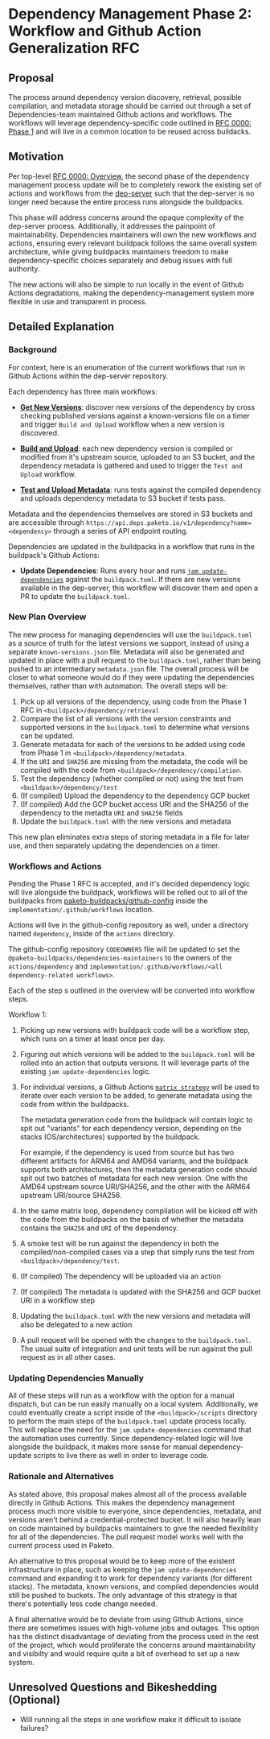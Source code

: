 # Dependency Management Phase 2: Workflow and Github Action Generalization RFC

## Proposal

The process around dependency version discovery, retrieval, possible
compilation, and metadata storage should be carried out through a set of
Dependencies-team maintained Github actions and workflows. The workflows will
leverage dependency-specific code outlined in [RFC 0000: Phase
1](https://github.com/paketo-buildpacks/rfcs/blob/dependency-management-step-one/text/dependencies/rfcs/0000-dependency-management-phase-one.md)
and will live in a common location to be reused across buildacks.

## Motivation

Per top-level [RFC 0000:
Overview](https://github.com/paketo-buildpacks/rfcs/blob/dependency-management-top-level/text/dependencies/rfcs/0000-dependency-management-overview.md),
the second phase of the dependency management process update will be to
completely rework the existing set of actions and workflows from the
[dep-server](https://github.com/paketo-buildpacks/dep-server) such that the
dep-server is no longer need because the entire process runs alongside the
buildpacks.

This phase will address concerns around the opaque complexity of the dep-server
process. Additionally, it addresses the painpoint of maintainability.
Dependencies maintainers will own the new workflows and actions, ensuring every
relevant buildpack follows the same overall system architecture, while giving
buildpacks maintainers freedom to make dependency-specific choices separately
and debug issues with full authority.

The new actions will also be simple to run locally in the event of
Github Actions degradations, making the dependency-management system more
flexible in use and transparent in process.

## Detailed Explanation

### Background
For context, here is an enumeration of the current workflows that run in Github
Actions within the dep-server repository.

Each dependency has three main workflows:
- [**Get New
  Versions**](https://github.com/paketo-buildpacks/dep-server/blob/main/.github/templates/get-new-versions.yml):
  discover new versions of the dependency by cross checking published versions
  against a known-versions file on a timer and trigger `Build and Upload`
  workflow when a new version is discovered.

- [**Build and
  Upload**](https://github.com/paketo-buildpacks/dep-server/blob/main/.github/templates/build-upload.yml):
  each new dependency version is compiled or modified from it's upstream
  source, uploaded to an S3 bucket, and the dependency metadata is gathered and
  used to trigger the `Test and Upload` workflow.

- [**Test and Upload
  Metadata**](https://github.com/paketo-buildpacks/dep-server/blob/main/.github/templates/test-upload-metadata.yml):
  runs tests against the compiled dependency and uploads dependency metadata to
  S3 bucket if tests pass.

Metadata and the dependencies themselves are stored in S3 buckets and are
accessible through `https://api.deps.paketo.io/v1/dependency?name=<dependency>`
through a series of API endpoint routing.

Dependencies are updated in the buildpacks in a workflow that runs
in the buildpack's Github Actions:
- **Update Dependencies**: Runs every hour and runs [`jam
  update-dependencies`](https://github.com/paketo-buildpacks/github-config/blob/f85a65d14fd90f6d63f1af2d408ee38f17ce5c0b/actions/dependency/update/action.yml#L45-L46)
  against the `buildpack.toml`. If there are new versions available in the
  dep-server, this workflow will discover them and open a PR to update the
  `buildpack.toml`.

### New Plan Overview
The new process for managing dependencies will use the `buildpack.toml` as a
source of truth for the latest versions we support, instead of using a separate
`known-versions.json` file. Metadata will also be generated and updated in
place with a pull request to the `buildpack.toml`, rather than being pushed to
an intermediary `metadata.json` file. The overall process will be closer to
what someone would do if they were updating the dependencies themselves, rather
than with automation. The overall steps will be:

1. Pick up all versions of the dependency, using code from the Phase 1 RFC in
   `<buildpack>/dependency/retrieval`
2. Compare the list of all versions with the version constraints and supported
  versions in the `buildpack.toml` to determine what versions can be updated.
3. Generate metadata for each of the versions to be added using code from Phase
   1 in `<buildpack>/dependency/metadata`.
4. If the `URI` and `SHA256` are missing from the metadata, the code will be
  compiled with the code from `<buildpack>/dependency/compilation`.
5. Test the dependency (whether compiled or not) using the test from
   `<buildpack>/dependency/test`
6. (If compiled) Upload the dependency to the dependency GCP bucket
7. (If compiled) Add the GCP bucket access URI and the SHA256 of the dependency to the
    metadta `URI` and `SHA256` fields
8. Update the `buildpack.toml` with the new versions and metadata

This new plan eliminates extra steps of storing metadata in a file for later
use, and then separately updating the dependencies on a timer.

### Workflows and Actions
Pending the Phase 1 RFC is accepted, and it's decided dependency logic will
live alongside the buildpack, workflows will be rolled out to all of the
buildpacks from
[paketo-buildpacks/github-config](https://github.com/paketo-buildpacks/github-config)
inside the `implementation/.github/workflows` location.

Actions will live in the github-config repository as well, under a
directory named `dependency`, inside of the `actions` directory.

The github-config repository `CODEOWNERS` file will be updated to set the
`@paketo-buildpacks/dependencies-maintainers` to the owners of the
`actions/dependency` and `implementation/.github/workflows/<all
dependency-related workflows>`.


Each of the step s outlined in the overview will be converted into workflow
steps.

Workflow 1:
1. Picking up new versions with buildpack code will be a workflow step, which
   runs on a timer at least once per day.

2. Figuring out which versions will be added to the `buildpack.toml` will be
   rolled into an action that outputs versions. It will leverage parts of the
   existing `jam update-dependencies` logic.

3. For individual versions, a Github Actions [`matrix
   strategy`](https://docs.github.com/en/actions/using-jobs/using-a-matrix-for-your-jobs#using-a-matrix-strategy)
   will be used to iterate over each version to be added, to generate metadata
   using the code from within the buildpacks.

   The metadata generation code from the buildpack will contain logic to spit
   out "variants" for each dependency version, depending on the stacks
   (OS/architectures) supported by the buildpack.

   For example, if the dependency is used from source but has two different
   artifacts for ARM64 and AMD64 variants, and the buildpack supports both
   architectures, then the metadata generation code should spit out two batches of
   metadata for each new version. One with the AMD64 upstream source URI/SHA256, and
   the other with the ARM64 upstream URI/source SHA256.

5. In the same matrix loop, dependency compilation will be kicked off with the
   code from the buildpacks on the basis of whether the metadata contains the
   `SHA256` and `URI` of the dependency.

6. A smoke test will be run against the dependency in both the
   compiled/non-compiled cases via a step that simply runs the test from
   `<buildpack>/dependency/test`.

7. (If compiled) The dependency will be uploaded via an action

8. (If compiled) The metadata is updated with the SHA256 and GCP bucket URI in
   a workflow step

9. Updating the `buildpack.toml` with the new versions and metadata will also
   be delegated to a new action

10. A pull request will be opened with the changes to the `buildpack.toml`. The
    usual suite of integration and unit tests will be run against the pull
    request as in all other cases.


### Updating Dependencies Manually
All of these steps will run as a workflow with the option for a manual
dispatch, but can be run easily manually on a local system.  Additionally, we
could eventually create a script inside of the `<buildpack>/scripts` directory
to perform the main steps of the `buildpack.toml` update process locally. This
will replace the need for the `jam update-dependencies` command that the
automation uses currently. Since dependency-related logic will live alongside
the buildpack, it makes more sense for manual dependency-update scripts to live
there as well in order to leverage code.


### Rationale and Alternatives

As stated above, this proposal makes almost all of the process available
directly in Github Actions. This makes the dependency management process much
more visible to everyone, since dependencies, metadata, and versions aren't
behind a credential-protected bucket. It will also heavily lean on code
maintained by buildpacks maintainers to give the needed flexibility for all of
the dependencies. The pull request model works well with the current process
used in Paketo.

An alternative to this proposal would be to keep more of the existent
infrastructure in place, such as keeping the `jam update-dependencies` command
and expanding it to work for dependency variants (for different stacks). The
metadata, known versions, and compiled dependencies would still be pushed to
buckets. The only advantage of this strategy is that there's potentially less
code change needed.

A final alternative would be to deviate from using Github Actions, since there
are sometimes issues with high-volume jobs and outages. This option has the
distinct disadvantage of deviating from the process used in the rest of the
project, which would proliferate the concerns around maintainability and
visibilty and would require quite a bit of overhead to set up a new system.

## Unresolved Questions and Bikeshedding (Optional)
- Will running all the steps in one workflow make it difficult to isolate
  failures?
